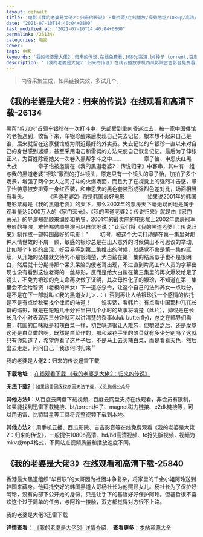 ```yaml
---
layout: default
title: '电影《我的老婆是大佬2：归来的传说》下载资源/在线播放/视频地址/1080p/高清/蓝光'
date: "2021-07-10T14:40:04+0800"
last_modified_at: "2021-07-10T14:40:04+0800"
permalink: /26134/
categories: 电影
cover:
tags: 电影
keywords: '我的老婆是大佬2：归来的传说,在线免费看,1080p高清,bt种子,torrent,百度云盘,magnet,磁力链,迅雷下载资源'
description: '《我的老婆是大佬2：归来的传说》在线云播放手机西瓜影院吉吉影音免费看，1080p高清bd/hd未删减完整版和tc抢先枪版，mkv/mp4格式，附带bt/torrent种子、magnet/磁力链、百度云盘、网盘资源迅雷下载链接'
---
```


>内容采集生成，如果链接失效，多试几个。


## 《我的老婆是大佬2：归来的传说》在线观看和高清下载-26134

黑帮“剪刀派”首领车银珍在一次打斗中，头部受到重创昏迷过去，被一家中国餐馆的老板遇到，收留下来，车银珍醒来后发现自己失去记忆，根本想不起来自己是谁，后来就留在这家餐馆成为附近最好的外卖员。失去记忆的车银珍一直以来对自己的身世感到迷惑，甚至采用电击和雷劈的方法来使自己恢复记忆。最后为了伸张正义，为百姓除霸她又一次卷入黑帮争斗之中……&nbsp;　　　　章子怡、申恩庆红黑大战　　　　章子怡被邀请在《我的黑道老婆2：传说归来》中客串，其中有一组与我的黑道老婆“银珍”激烈的打斗镜头，原定只有一个镜头的章子怡，加拍了多个场景，增强了两个女人之间打斗的火爆场面，而且为了在视觉上的强烈冲击感，章子怡特意被安排穿一身红西装，和申恩庆的黑色套装形成强烈色差对比，场面相当有看头。&nbsp;　　　　《黑道老婆2》将是韩国最好电影&nbsp;　　　　如果说2001年的韩国电影票房是《我的黑道老婆》的天下，那么2002年的票房天下毫无疑问地是属于观看量达5000万人的《家门荣光》。《我的黑道老婆2：传说归来》就是由《家门荣光》的导演郑勋顺来编剧和执导。2001年的最卖座的电影加上2002年票房冠军电影的导演，难怪郑勋顺导演可以自信地说：“让我们将《我的黑道老婆Ⅱ：传说归来》制作成一部韩国最好的电影！”&nbsp;　　初时，被这个大佬打动是在第一集里对那种人情世故的不屑一顾，敏感的银珍总是在出人意外的时候做出不可思议的举动，比如那个ｋ姐的出现．好容易等到第二集推出的时候，就感觉不象是第一集的延续，从开始的坠楼就交待的不是很清楚，大白鲨在第一集的结局似乎也不是很明白，然后就十分期待那个呆头呆脑的傻老哥出现，不过直到片尾工作人员的字幕出现也没有看到这位老哥的一丝踪影，反而是给大白鲨在第三集里的再次爆发给足了镜头，不免为银珍的克夫命再次做了证明，其次母性化了的银珍，不知道在第三集里会不会给智贤（老板的养女）下一道必杀令，让这个自己的法外养女一点戏分，是不是在下一部就叫＜我的黑道女儿＞．：）否则再让人给银珍找一个感情的依托是不是有点给秋菊找个律师的味道！　　说实话，看韩片，有点看中国那种兀兀长篇的缩影，就是在短短几十分钟里把几个小时的故事将清楚（此片），抑或是在长长几个小时表现两三分钟就可以讲清楚的杂事(club butterfly)，总之在韩导们看来，韩国的口味就是和辣白菜一样，初尝味道很让人难忘，但嚼过之后，还是发觉这还是白菜做的啊，既然是白菜作的，那和翠花手里的酸菜就有多少分别吗？这就只有你知道了，希望你看了这片子后，不是马上去买辣白菜，而是看看天色，然后出去走走，问问自己＂我该何时归来＂


我的老婆是大佬2：归来的传说迅雷下载

**下载地址**： [在线观看下载 《我的老婆是大佬2：归来的传说》](https://www.993dy.com//vod-detail-id-22036.html) 


**无法下载?**：`如果迅雷因版权原因无法下载，关注微信公众号 `

**其他方法1**：从百度云网盘下载视频，百度云网盘支持在线观看，非会员有限制，如果能找到迅雷下载链接、bt/torrent种子、magnet磁力链接、e2dk链接等，可以用迅雷、比特彗星等工具将完整视频下载到本地。

**其他方法2**：用手机云播、西瓜影院、吉吉影音等在线免费观看《我的老婆是大佬2：归来的传说》，一般提供1080p高清、hd/bd高清视频、tc抢先版视频，视频为mkv或mp4格式，不同站点视频质量和播放速度不同。


## 《我的老婆是大佬3》在线观看和高清下载-25840

香港最大黑道组织&ldquo;华百联&rdquo;的大哥因为社团斗争复杂，将家里的千金小姐阿玲送到韩国来藏身。他拜托交好的韩国黑道大哥杨社长为他照顾女儿。杨社长为了保护好阿玲，没有向部下公开她的身份，只是让手下的基哲好好保护阿玲。但基哲很不喜欢这个过于简单的任务，与阿玲一接触，双方都觉得对方很不上路。


我的老婆是大佬3迅雷下载

**详情查看**： [《我的老婆是大佬3》详情介绍](/movie/25840/)， **查看更多**：[本站资源大全](/movie/t/all/)

